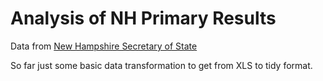 # Analysis of NH Primary Results

Data from [New Hampshire Secretary of State](https://sos.nh.gov/20PresPrimaryDem.aspx)

So far just some basic data transformation to get from XLS to tidy format.
